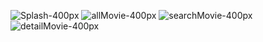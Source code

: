 ![Splash-400px](https://github.com/user-attachments/assets/8ed1e8ad-768f-4bf6-b749-331f4036baf3)
![allMovie-400px](https://github.com/user-attachments/assets/42c51b6e-844c-49f9-8447-f5437c1bc8cc)
![searchMovie-400px](https://github.com/user-attachments/assets/93e9c8c0-9850-4d3c-9f7a-3e72c47a17fc)
![detailMovie-400px](https://github.com/user-attachments/assets/7a47496e-a993-4f65-a4e2-e20c23a2f02c)
